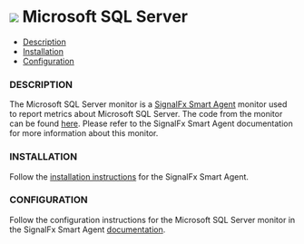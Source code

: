 # ![](https://github.com/signalfx/integrations/blob/master/microsoft-sql-server/img/integrations_microsoftsqlserver.png) Microsoft SQL Server

- [Description](#description)
- [Installation](#installation)
- [Configuration](#configuration)

### DESCRIPTION

The Microsoft SQL Server monitor is a <a target="_blank" href="https://github.com/signalfx/integrations/tree/release/signalfx-agent">SignalFx Smart Agent</a> monitor used to report metrics about Microsoft SQL Server.  The code from the monitor can be found <a target="_blank" href="https://github.com/signalfx/signalfx-agent/tree/master/internal/monitors/telegraf/monitors/mssqlserver">here</a>.  Please refer to the SignalFx Smart Agent documentation for more information about this monitor.

### INSTALLATION

Follow the <a target="_blank" href="https://github.com/signalfx/signalfx-agent#installation">installation instructions</a> for the SignalFx Smart Agent.

### CONFIGURATION

Follow the configuration instructions for the Microsoft SQL Server monitor in the SignalFx Smart Agent <a target="_blank" href="https://github.com/signalfx/signalfx-agent/blob/master/docs/monitors/telegraf-sqlserver.md">documentation</a>.
